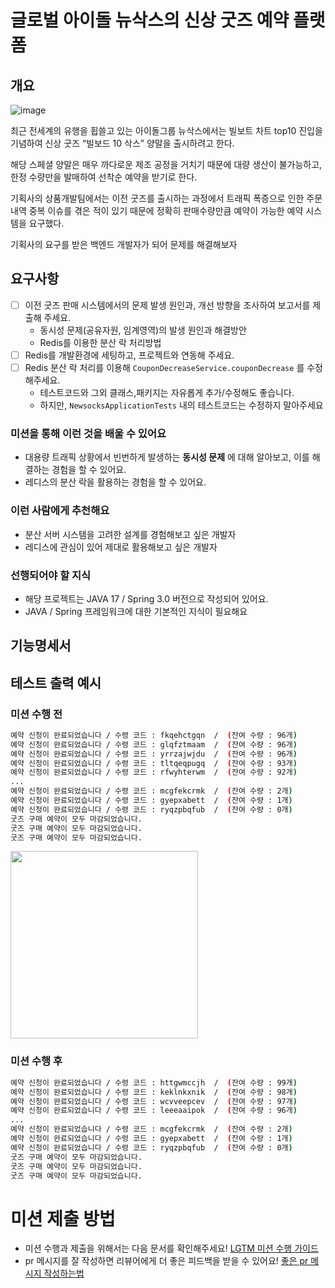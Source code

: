 # 글로벌 아이돌 뉴삭스의 신상 굿즈 예약 플랫폼

## 개요

![image](https://github.com/ray-yhc/newsocks-goods-reservation-backend/assets/61899645/8132bb91-09ed-496e-be00-2e862e8761ce)

최근 전세계의 유행을 휩쓸고 있는 아이돌그룹 뉴삭스에서는 빌보트 차트 top10 진입을 기념하여 신상 굿즈 “빌보드 10 삭스” 양말을 출시하려고 한다.

해당 스페셜 양말은 매우 까다로운 제조 공정을 거치기 때문에 대량 생산이 불가능하고, 한정 수량만을 발매하여 선착순 예약을 받기로 한다.

기획사의 상품개발팀에서는 이전 굿즈를 출시하는 과정에서 트래픽 폭증으로 인한 주문내역 중복 이슈를 겪은 적이 있기 때문에 정확히 판매수량만큼 예약이 가능한 예약 시스템을 요구했다.

기획사의 요구를 받은 백엔드 개발자가 되어 문제를 해결해보자

## 요구사항

- [ ]  이전 굿즈 판매 시스템에서의 문제 발생 원인과, 개선 방향을 조사하여 보고서를 제출해 주세요.
    - 동시성 문제(공유자원, 임계영역)의 발생 원인과 해결방안
    - Redis를 이용한 분산 락 처리방법
- [ ]  Redis를 개발환경에 세팅하고, 프로젝트와 연동해 주세요.
- [ ]  Redis 분산 락 처리를 이용해 `CouponDecreaseService.couponDecrease` 를 수정해주세요.
    - 테스트코드와 그외 클래스,패키지는 자유롭게 추가/수정해도 좋습니다.
    - 하지만, `NewsocksApplicationTests` 내의 테스트코드는 수정하지 말아주세요
     
### 미션을 통해 이런 것을 배울 수 있어요

- 대용량 트래픽 상황에서 빈번하게 발생하는 **동시성 문제** 에 대해 알아보고, 이를 해결하는 경험을 할 수 있어요.
- 레디스의 분산 락을 활용하는 경험을 할 수 있어요.

### 이런 사람에게 추천해요

- 분산 서버 시스템을 고려한 설계를 경험해보고 싶은 개발자
- 레디스에 관심이 있어 제대로 활용해보고 싶은 개발자

### 선행되어야 할 지식

- 해당 프로젝트는 JAVA 17 / Spring 3.0 버전으로 작성되어 있어요.
- JAVA / Spring 프레임워크에 대한 기본적인 지식이 필요해요

## 기능명세서

## 테스트 출력 예시

### 미션 수행 전

```bash
예약 신청이 완료되었습니다 / 수령 코드 : fkqehctgqn  /  (잔여 수량 : 96개)
예약 신청이 완료되었습니다 / 수령 코드 : glqfztmaam  /  (잔여 수량 : 96개)
예약 신청이 완료되었습니다 / 수령 코드 : yrrzajwjdu  /  (잔여 수량 : 96개)
예약 신청이 완료되었습니다 / 수령 코드 : tltqeqpugq  /  (잔여 수량 : 93개)
예약 신청이 완료되었습니다 / 수령 코드 : rfwyhterwm  /  (잔여 수량 : 92개)
...
예약 신청이 완료되었습니다 / 수령 코드 : mcgfekcrmk  /  (잔여 수량 : 2개)
예약 신청이 완료되었습니다 / 수령 코드 : gyepxabett  /  (잔여 수량 : 1개)
예약 신청이 완료되었습니다 / 수령 코드 : ryqzpbqfub  /  (잔여 수량 : 0개)
굿즈 구매 예약이 모두 마감되었습니다.
굿즈 구매 예약이 모두 마감되었습니다.
굿즈 구매 예약이 모두 마감되었습니다.
```

<img width=300 src="https://github.com/ray-yhc/newsocks-goods-reservation-backend/assets/61899645/f61f8f64-7920-4b50-a0e2-dbf0a430f9f6"/>


### 미션 수행 후

```bash
예약 신청이 완료되었습니다 / 수령 코드 : httgwmccjh  /  (잔여 수량 : 99개)
예약 신청이 완료되었습니다 / 수령 코드 : keklnkxnik  /  (잔여 수량 : 98개)
예약 신청이 완료되었습니다 / 수령 코드 : wcvveepcev  /  (잔여 수량 : 97개)
예약 신청이 완료되었습니다 / 수령 코드 : leeeaaipok  /  (잔여 수량 : 96개)
...
예약 신청이 완료되었습니다 / 수령 코드 : mcgfekcrmk  /  (잔여 수량 : 2개)
예약 신청이 완료되었습니다 / 수령 코드 : gyepxabett  /  (잔여 수량 : 1개)
예약 신청이 완료되었습니다 / 수령 코드 : ryqzpbqfub  /  (잔여 수량 : 0개)
굿즈 구매 예약이 모두 마감되었습니다.
굿즈 구매 예약이 모두 마감되었습니다.
굿즈 구매 예약이 모두 마감되었습니다.
```


# 미션 제출 방법
- 미션 수행과 제출을 위해서는 다음 문서를 확인해주세요!
[LGTM 미션 수행 가이드](https://team-hkcc.notion.site/LGTM-1e4dea4f3f8146c59f927dc31fd1cafc?pvs=4)
- pr 메시지를 잘 작성하면 리뷰어에게 더 좋은 피드백을 받을 수 있어요!
[좋은 pr 메시지 작성하는법](https://team-hkcc.notion.site/PR-32fcd20d0e8c426fa0d8a267558ddb38?pvs=4)
